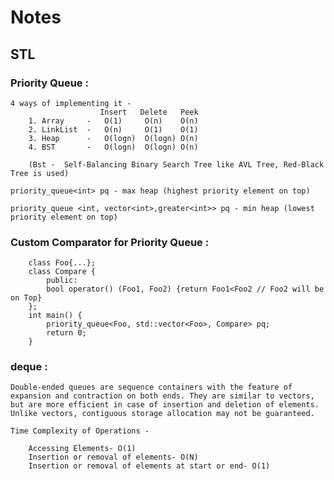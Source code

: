 # Notes

## STL

### Priority Queue :
    4 ways of implementing it -
                        Insert   Delete   Peek
        1. Array     -   O(1)     O(n)    O(n) 
        2. LinkList  -   O(n)     O(1)    O(1) 
        3. Heap      -   O(logn)  O(logn) O(n) 
        4. BST       -   O(logn)  O(logn) O(n) 

        (Bst -  Self-Balancing Binary Search Tree like AVL Tree, Red-Black Tree is used)

    priority_queue<int> pq - max heap (highest priority element on top)

    priority_queue <int, vector<int>,greater<int>> pq - min heap (lowest priority element on top)

### Custom Comparator for Priority Queue :
    
        class Foo{...};
        class Compare {
            public:
            bool operator() (Foo1, Foo2) {return Foo1<Foo2 // Foo2 will be on Top}
        };
        int main() {
            priority_queue<Foo, std::vector<Foo>, Compare> pq;
            return 0;
        }

### deque :

    Double-ended queues are sequence containers with the feature of expansion and contraction on both ends. They are similar to vectors, but are more efficient in case of insertion and deletion of elements. Unlike vectors, contiguous storage allocation may not be guaranteed. 

    Time Complexity of Operations -
        
        Accessing Elements- O(1)
        Insertion or removal of elements- O(N)
        Insertion or removal of elements at start or end- O(1)
